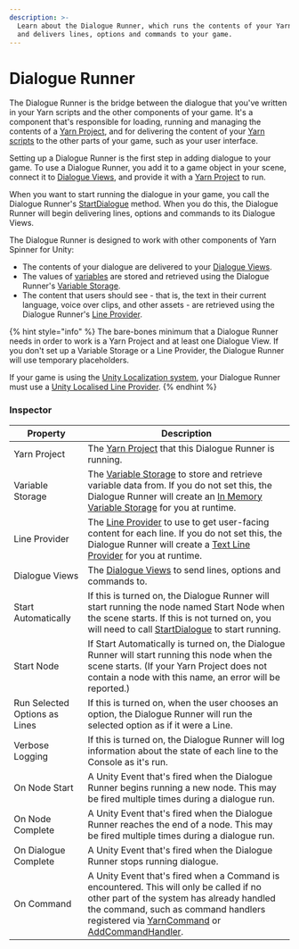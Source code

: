```yaml
---
description: >-
  Learn about the Dialogue Runner, which runs the contents of your Yarn Scripts
  and delivers lines, options and commands to your game.
---
```


# Dialogue Runner

The Dialogue Runner is the bridge between the dialogue that you've written in your Yarn scripts and the other components of your game. It's a component that's responsible for loading, running and managing the contents of a [Yarn Project](../importing-yarn-files/yarn-projects.md), and for delivering the content of your [Yarn scripts](../importing-yarn-files/yarn-scripts.md) to the other parts of your game, such as your user interface.

Setting up a Dialogue Runner is the first step in adding dialogue to your game. To use a Dialogue Runner, you add it to a game object in your scene, connect it to [Dialogue Views](dialogue-view/), and provide it with a [Yarn Project](../importing-yarn-files/yarn-projects.md) to run.

When you want to start running the dialogue in your game, you call the Dialogue Runner's [StartDialogue](../../api/csharp/yarn.unity/dialoguerunner/dialoguerunner.startdialogue-system.string.md) method. When you do this, the Dialogue Runner will begin delivering lines, options and commands to its Dialogue Views.

The Dialogue Runner is designed to work with other components of Yarn Spinner for Unity:

* The contents of your dialogue are delivered to your [Dialogue Views](dialogue-view/).
* The values of [variables](../../write-yarn-scripts/syntax-basics/logic-and-variables.md) are stored and retrieved using the Dialogue Runner's [Variable Storage](../../using-yarnspinner-with-godot/components/variable-storage/).
* The content that users should see - that is, the text in their current language, voice over clips, and other assets - are retrieved using the Dialogue Runner's [Line Provider](line-provider/).

{% hint style="info" %}
The bare-bones minimum that a Dialogue Runner needs in order to work is a Yarn Project and at least one Dialogue View. If you don't set up a Variable Storage or a Line Provider, the Dialogue Runner will use temporary placeholders.

If your game is using the [Unity Localization system](../assets-and-localization/unity-localization.md), your Dialogue Runner must use a [Unity Localised Line Provider](line-provider/unity-localised-line-provider.md).
{% endhint %}

### Inspector

| Property                      | Description                                                                                                                                                                                                                                                                                                                                                                                     |
| ----------------------------- | ----------------------------------------------------------------------------------------------------------------------------------------------------------------------------------------------------------------------------------------------------------------------------------------------------------------------------------------------------------------------------------------------- |
| Yarn Project                  | The [Yarn Project](../importing-yarn-files/yarn-projects.md) that this Dialogue Runner is running.                                                                                                                                                                                                                                                                                              |
| Variable Storage              | The [Variable Storage](../../using-yarnspinner-with-godot/components/variable-storage/) to store and retrieve variable data from. If you do not set this, the Dialogue Runner will create an [In Memory Variable Storage](variable-storage/in-memory-variable-storage.md) for you at runtime.                                                                                                   |
| Line Provider                 | The [Line Provider](line-provider/) to use to get user-facing content for each line. If you do not set this, the Dialogue Runner will create a [Text Line Provider](line-provider/text-line-provider.md) for you at runtime.                                                                                                                                                                    |
| Dialogue Views                | The [Dialogue Views](dialogue-view/) to send lines, options and commands to.                                                                                                                                                                                                                                                                                                                    |
| Start Automatically           | If this is turned on, the Dialogue Runner will start running the node named Start Node when the scene starts. If this is not turned on, you will need to call [StartDialogue](../../api/csharp/yarn.unity/dialoguerunner/dialoguerunner.startdialogue-system.string.md) to start running.                                                                                                       |
| Start Node                    | If Start Automatically is turned on, the Dialogue Runner will start running this node when the scene starts. (If your Yarn Project does not contain a node with this name, an error will be reported.)                                                                                                                                                                                          |
| Run Selected Options as Lines | If this is turned on, when the user chooses an option, the Dialogue Runner will run the selected option as if it were a Line.                                                                                                                                                                                                                                                                   |
| Verbose Logging               | If this is turned on, the Dialogue Runner will log information about the state of each line to the Console as it's run.                                                                                                                                                                                                                                                                         |
| On Node Start                 | A Unity Event that's fired when the Dialogue Runner begins running a new node. This may be fired multiple times during a dialogue run.                                                                                                                                                                                                                                                          |
| On Node Complete              | A Unity Event that's fired when the Dialogue Runner reaches the end of a node. This may be fired multiple times during a dialogue run.                                                                                                                                                                                                                                                          |
| On Dialogue Complete          | A Unity Event that's fired when the Dialogue Runner stops running dialogue.                                                                                                                                                                                                                                                                                                                     |
| On Command                    | A Unity Event that's fired when a Command is encountered. This will only be called if no other part of the system has already handled the command, such as command handlers registered via [YarnCommand](../../api/csharp/yarn.unity/yarncommandattribute/) or [AddCommandHandler](../../api/csharp/yarn.unity/dialoguerunner/dialoguerunner.addcommandhandler-system.string-system.action.md). |
